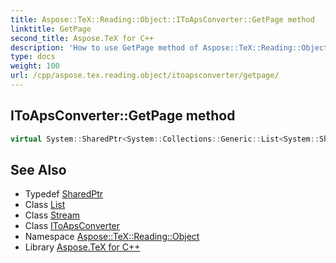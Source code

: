 ```yaml
---
title: Aspose::TeX::Reading::Object::IToApsConverter::GetPage method
linktitle: GetPage
second_title: Aspose.TeX for C++
description: 'How to use GetPage method of Aspose::TeX::Reading::Object::IToApsConverter class in C++.'
type: docs
weight: 100
url: /cpp/aspose.tex.reading.object/itoapsconverter/getpage/
---
```

## IToApsConverter::GetPage method




```cpp
virtual System::SharedPtr<System::Collections::Generic::List<System::SharedPtr<Aspose::Rendering::ApsPage>>> Aspose::TeX::Reading::Object::IToApsConverter::GetPage(System::SharedPtr<System::IO::Stream> streamm, int32_t page)=0
```

## See Also

* Typedef [SharedPtr](../../../system/sharedptr/)
* Class [List](../../../system.collections.generic/list/)
* Class [Stream](../../../system.io/stream/)
* Class [IToApsConverter](../)
* Namespace [Aspose::TeX::Reading::Object](../../)
* Library [Aspose.TeX for C++](../../../)
